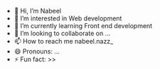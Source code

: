- 👋 Hi, I’m Nabeel
- 👀 I’m interested in Web development
- 🌱 I’m currently learning Front end development
- 💞️ I’m looking to collaborate on ...
- 📫 How to reach me nabeel.nazz_
- 😄 Pronouns: ...
- ⚡ Fun fact: >>

<!---
nabeelNazz04/nabeelNazz04 is a ✨ special ✨ repository because its `README.md` (this file) appears on your GitHub profile.
You can click the Preview link to take a look at your changes.
--->

